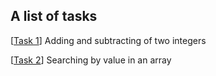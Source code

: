 
## A list of tasks

[[Task 1](src/main/java/org/haruatari/task1/Description.md)] Adding and subtracting of two integers

[[Task 2](src/main/java/org/haruatari/task2/Description.md)] Searching by value in an array